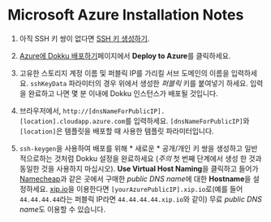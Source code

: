# Microsoft Azure Installation Notes

1. 아직 SSH 키 쌍이 없다면 [SSH 키 생성하기](https://help.github.com/articles/generating-ssh-keys/).

2. [Azure에 Dokku 배포하기](https://github.com/azure/azure-quickstart-templates/tree/master/dokku-vm)페이지에서  **Deploy to Azure**를 클릭하세요.

3. 고유한 스토리지 계정 이름 및 퍼블릭 IP를 가리킬 서브 도메인의 이름을 입력하세요. `sshKeyData` 파라미터의 경우 위에서 생성한 *퍼블릭* 키를 붙여넣기 하세요. 입력을 완료하고 나면 몇 분 이내에 Dokku 인스턴스가 배포될 것입니다.

4. 브라우저에서, `http://[dnsNameForPublicIP].[location].cloudapp.azure.com`를 입력하세요. `[dnsNameForPublicIP]`와 `[location]`은 템플릿을 배포할 때 사용한 템플릿 파라미터입니다.

5. `ssh-keygen`을 사용하여 배포를 위해 * 새로운 * 공개/개인 키 쌍을 생성하고 일반적으로하는 것처럼 Dokku 설정을 완료하세요 (*주의* 첫 번째 단계에서 생성 한 것과 동일한 것을 사용하지 마십시오). **Use Virtual Host Naming**을 클릭하고 들어가 [Namecheap](http://namecheap.com)과 같은 곳에서 구매한 *public DNS name*에 대한 **Hostname**을 설정하세요. [xip.io](http://xip.io/)을 이용한다면 `[yourAzurePublicIP].xip.io`로(예를 들어 `44.44.44.44`라는 퍼블릭 IP라면 `44.44.44.44.xip.io`와 같이) 무료 *public DNS name*도 이용할 수 있습니다. 
